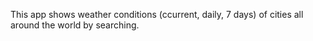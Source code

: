 This app shows weather conditions (ccurrent, daily, 7 days) of cities all around the world by searching.
